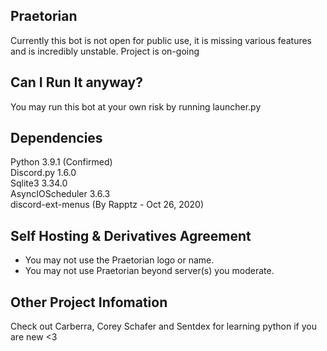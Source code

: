 ## Praetorian
Currently this bot is not open for public use, it is missing various features and is incredibly unstable. Project is on-going
## Can I Run It anyway?
You may run this bot at your own risk by running launcher.py
## Dependencies
Python 3.9.1 (Confirmed)  
Discord.py 1.6.0  
Sqlite3 3.34.0  
AsyncIOScheduler 3.6.3  
discord-ext-menus (By Rapptz - Oct 26, 2020)  
## Self Hosting & Derivatives Agreement
- You may not use the Praetorian logo or name.  
- You may not use Praetorian beyond server(s) you moderate.  
## Other Project Infomation
Check out Carberra, Corey Schafer and Sentdex for learning python if you are new <3

